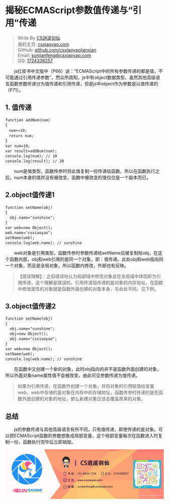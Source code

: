 # 揭秘ECMAScript参数值传递与“引用”传递

> Write By [CS逍遥剑仙](http://home.ustc.edu.cn/~cssjf/)   
> 我的主页: [csxiaoyao.com](https://csxiaoyao.com)   
> GitHub: [github.com/csxiaoyaojianxian](https://github.com/csxiaoyaojianxian)   
> Email: [sunjianfeng@csxiaoyao.com](mailto:sunjianfeng@csxiaoyao.com)  
> QQ: [1724338257](http://wpa.qq.com/msgrd?uin=1724338257&site=qq&menu=yes)

&emsp;&emsp;js红皮书中文版中（P66）说：“ECMAScript中的所有参数传递的都是值，不可能通过引用传递参数”，然众所周知，js中有object数据类型，虽然其他高级语言函数参数传递分为值传递和引用传递，但是js中object作为参数是以值传递的（P71）。
## 1. 值传递
```
function addNum(num)
{ 
　num+=10; 
　return num; 
} 
var num=10; 
var result=addNum(num); 
console.log(num); // 10
console.log(result); // 20
```
&emsp;&emsp;num是值类型，函数传参时将此值复制一份传递给函数，所以在函数执行之后，num本身的值并没有被改变，函数中被改变的值仅仅是一个副本而已。
## 2.object值传递1
```
function setName(obj)
{ 
  obj.name="sunshine"; 
} 
var web=new Object(); 
web.name="csxiaoyao";
setName(web); 
console.log(web.name); // sunshine
```
&emsp;&emsp;web对象是引用类型，函数传参时参数传递给setName后被复制给obj，在这个函数内部，obj和web引用的是同一个对象，即：值传递。此处obj和web指向同一个对象，而且是全局对象，所以函数内修改，外部也有反映。
>【错误理解】：之前错误地认为局部域中修改对象会在全局域中体现即为引用传递，这个理解是错误的，引用传递指传递的是对象的内存地址，在函数中修改属性的对象就是函数外面创建的对象本身，与此处不同。见下例。

## 3.object值传递2
```
function setName(obj)
{ 
  obj.name="sunshine"; 
  obj=new Object(); 
  obj.name="csxiaoyao"; 
} 
var web=new Object(); 
setName(web); 
console.log(web.name); // sunshine
```
&emsp;&emsp;在函数中又创建一个新的对象，此时obj指向的并不是函数外面创建的对象，所以外面对象name属性值不会被改变，由此可见参数传递为值传递。
>如果为引用传递，在函数外创建一个对象，并将对象的引用赋值给变量web，web中存储的是对象在内存中的存储地址，函数传参时传递的是在函数外面创建的对象的地址，那么新建对象应该会覆盖原来的对象。

## 总结
&emsp;&emsp;js的参数传递与其他高级语言有所不同，只有值传递，即使传递的是对象。可以把ECMAScript函数的参数想象成局部变量，这个局部变量每次在函数进入时复制一份，函数执行完毕后立即销毁。

![sign](https://raw.githubusercontent.com/csxiaoyaojianxian/ImageHosting/master/img/sign.jpg)